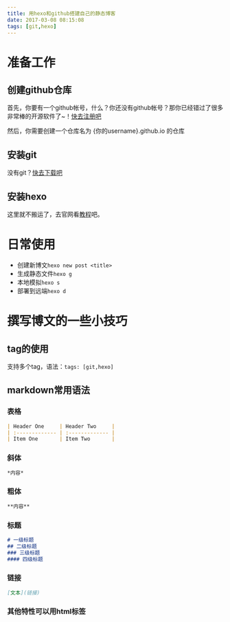 ```yaml
---
title: 用hexo和github搭建自己的静态博客
date: 2017-03-08 08:15:08
tags: [git,hexo]
---
```

# 准备工作
## 创建github仓库
首先，你要有一个github帐号，什么？你还没有github帐号？那你已经错过了很多非常棒的开源软件了~！[快去注册吧](http://github.com)

然后，你需要创建一个仓库名为 {你的username}.github.io 的仓库
## 安装git
没有git？[快去下载吧](http://git-scm.org)
## 安装hexo
这里就不搬运了，去官网看[教程](https://hexo.io)吧。
# 日常使用
- 创建新博文`hexo new post <title>`
- 生成静态文件`hexo g`
- 本地模拟`hexo s`
- 部署到远端`hexo d`

# 撰写博文的一些小技巧
## tag的使用
支持多个tag，语法：`tags: [git,hexo]`
## markdown常用语法
### 表格
```markdown
| Header One     | Header Two     |
| :------------- | :------------- |
| Item One       | Item Two       |
```
### 斜体
```markdown
*内容*
```
### 粗体
```markdown
**内容**
```
### 标题
```markdown
# 一级标题
## 二级标题
### 三级标题
#### 四级标题
```
### 链接
```markdown
[文本](链接)
```
### 其他特性可以用html标签
